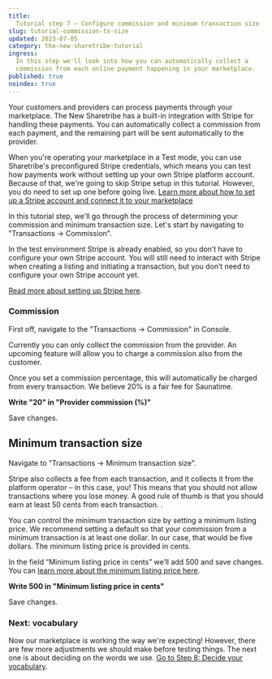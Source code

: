 ```yaml
---
title:
  Tutorial step 7 – Configure commission and minimum transaction size
slug: tutorial-commission-tx-size
updated: 2023-07-05
category: the-new-sharetribe-tutorial
ingress:
  In this step we'll look into how you can automatically collect a
  commission from each online payment happening in your marketplace.
published: true
noindex: true
---
```


Your customers and providers can process payments through your
marketplace. The New Sharetribe has a built-in integration with Stripe
for handling these payments. You can automatically collect a commission
from each payment, and the remaining part will be sent automatically to
the provider.

When you're operating your marketplace in a Test mode, you can use
Sharetribe's preconfigured Stripe credentials, which means you can test
how payments work without setting up your own Stripe platform account.
Because of that, we're going to skip Stripe setup in this tutorial.
However, you do need to set up one before going live.
[Learn more about how to set up a Stripe account and connect it to your marketplace](./how-to-stripe)

In this tutorial step, we'll go through the process of determining your
commission and minimum transaction size. Let's start by navigating to
"Transactions → Commission".

In the test environment Stripe is already enabled, so you don’t have to
configure your own Stripe account. You will still need to interact with
Stripe when creating a listing and initiating a transaction, but you
don’t need to configure your own Stripe account yet.

[Read more about setting up Stripe here](www.sharetribe.com/docs/the-new-sharetribe/how-to-stripe/).

### Commission

First off, navigate to the "Transactions → Commission" in Console.

Currently you can only collect the commission from the provider. An
upcoming feature will allow you to charge a commission also from the
customer.

Once you set a commission percentage, this will automatically be charged
from every transaction. We believe 20% is a fair fee for Saunatime.

**Write "20" in "Provider commission (%)"**

Save changes.

## Minimum transaction size

Navigate to "Transactions → Minimum transaction size".

Stripe also collects a fee from each transaction, and it collects it
from the platform operator – in this case, you! This means that you
should not allow transactions where you lose money. A good rule of thumb
is that you should earn at least 50 cents from each transaction. .

You can control the minimum transaction size by setting a minimum
listing price. We recommend setting a default so that your commission
from a minimum transaction is at least one dollar. In our case, that
would be five dollars. The minimum listing price is provided in cents.

In the field “Minimum listing price in cents” we’ll add 500 and save
changes. You can
[learn more about the minimum listing price here](https://www.sharetribe.com/docs/the-new-sharetribe/what-is-the-minimum-transaction-size).

**Write 500 in "Minimum listing price in cents"**

Save changes.

### Next: vocabulary

Now our marketplace is working the way we're expecting! However, there
are few more adjustments we should make before testing things. The next
one is about deciding on the words we use.
[Go to Step 8: Decide your vocabulary](/the-new-sharetribe/tutorial-microcopy/).
